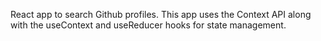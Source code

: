 React app to search Github profiles. This app uses the Context API along with the useContext and useReducer hooks for state management.
